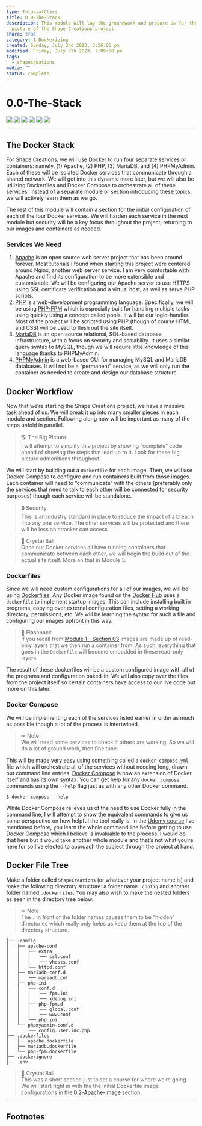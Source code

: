 ```yaml
---  
type: TutorialClass  
title: 0.0-The-Stack  
description: This module will lay the groundwork and prepare us for the big  
  picture of the Shape Creations project.  
share: true  
category: 1-Dockerizing  
created: Sunday, July 2nd 2023, 3:56:06 pm  
modified: Friday, July 7th 2023, 7:05:58 pm  
tags:  
  - shapecreations  
media: ""  
status: complete  
---  
```

  
  
# 0.0-The-Stack  
  
![](https://img.shields.io/badge/-Apache-D22128?logo=apache&logoColor=white&style=plastic) ![](https://img.shields.io/badge/-Docker-2496ED?logo=docker&logoColor=white&style=plastic) ![](https://img.shields.io/badge/-JavaScript-F7DF1E?logo=javascript&logoColor=white&style=plastic) ![](https://img.shields.io/badge/-MariaDB-003545?logo=mariadb&logoColor=white&style=plastic) ![](https://img.shields.io/badge/-PHP-777BB4?logo=php&logoColor=white&style=plastic) ![](https://img.shields.io/badge/-PHPMyAdmin-6C78AF?logo=phpmyadmin&logoColor=white&style=plastic)  
  
---  
  
## The Docker Stack  
  
For Shape Creations, we will use Docker to run four separate services or containers: namely, (1) Apache, (2) PHP, (3) MariaDB, and (4) PHPMyAdmin. Each of these will be isolated Docker services that communicate through a shared network. We will get into this dynamic more later, but we will also be utilizing Dockerfiles and Docker Compose to orchestrate all of these services. Instead of a separate module or section introducing these topics, we will actively learn them as we go.  
  
The rest of this module will contain a section for the initial configuration of each of the four Docker services. We will harden each service in the next module but security will be a key focus throughout the project; returning to our images and containers as needed.  
  
### Services We Need  
  
1. [Apache](https://httpd.apache.org/) is an open source web server project that has been around forever. Most tutorials I found when starting this project were centered around Nginx, another web server service. I am very comfortable with Apache and find its configuration to be more extensible and customizable. We will be configuring our Apache server to use HTTPS using SSL certificate verification and a virtual host, as well as serve PHP scripts.  
2. [PHP](https://www.php.net/) is a web-development programming language. Specifically, we will be using [PHP-FPM](https://www.php.net/) which is especially built for handling multiple tasks using quickly using a concept called pools. It will be our logic-handler. Most of the project will be scripted using PHP (though of course HTML and CSS) will be used to flesh out the site itself.  
3. [MariaDB](https://mariadb.com/) is an open source relational, SQL-based database infrastructure, with a focus on security and scalability. It uses a similar query syntax to MySQL, though we will require little knowledge of this language thanks to PHPMyAdmin.  
4. [PHPMyAdmin](https://www.phpmyadmin.net/) is a web-based GUI for managing MySQL and MariaDB databases. It will not be a “permanent” service, as we will only run the container as needed to create and design our database structure.  
  
## Docker Workflow  
  
Now that we’re starting the Shape Creations project, we have a massive task ahead of us. We will break it up into many smaller pieces in each module and section. Following along now will be important as many of the steps unfold in parallel.  
  
> 🌎 The Big Picture    
> I will attempt to simplify this project by showing “complete” code ahead of showing the steps that lead up to it. Look for these big picture admonitions throughout.  
  
We will start by building out a `Dockerfile` for each image. Then, we will use Docker Compose to configure and run containers built from those images. Each container will need to “communicate” with the others (preferably only the services that need to talk to each other will be connected for security purposes) though each service will be standalone.  
  
> 🔒 Security    
>This is an industry standard in place to reduce the impact of a breach into any one service. The other services will be protected and there will be less an attacker can access.  
  
> 🔮 Crystal Ball    
> Once our Docker services all have running containers that communicate between each other, we will begin the build out of the actual site itself. More on that in Module 3.  
  
### Dockerfiles  
  
Since we will need custom configurations for all of our images, we will be using [Dockerfiles](https://docs.docker.com/engine/reference/builder/#:~:text=Docker%20can%20build%20images%20automatically,can%20use%20in%20a%20Dockerfile%20.). Any Docker image found on the [Docker Hub](https://hub.docker.com/) uses a `dockerfile` to implement startup images. This can include installing built in programs, copying over external configuration files, setting a working directory, permissions, etc. We will be learning the syntax for such a file and configuring our images upfront in this way.  
  
> 🔦 Flashback    
> If you recall from [Module 1 - Section 03](../0-Getting-Started/0.3-Docker-Primer.md#learning-the-lingo) images are made up of read-only layers that we then run a container from. As such, everything that goes in the `Dockerfile` will become embedded in these read-only layers.  
  
The result of these dockerfiles will be a custom configured image with all of the programs and configuration baked-in. We will also copy over the files from the project itself so certain containers have access to our live code but more on this later.  
  
### Docker Compose  
  
We will be implementing each of the services listed earlier in order as much as possible though a lot of the process is intertwined.  
  
> ✏ Note    
> We will need some services to check if others are working. So we will do a lot of ground work, then fine tune.  
  
This will be made very easy using something called a `docker-compose.yml` file which will orchestrate all of the services without needing long, drawn out command line entries. [Docker Compose](https://docs.docker.com/compose/) is now an extension of Docker itself and has its own syntax. You can get help for any `docker compose` commands using the `--help` flag just as with any other Docker command.  
  
```shell  
$ docker compose --help  
```  
  
While Docker Compose relieves us of the need to use Docker fully in the command line, I will attempt to show the equivalent commands to give us some perspective on how helpful the tool really is. In the [Udemy course](https://www.udemy.com/share/103Ia0/) I’ve mentioned before, you learn the whole command line before getting to use Docker Compose which I believe is invaluable to the process. I would do that here but it would take another whole module and that’s not what you’re here for so I’ve elected to approach the subject through the project at hand.    
  
## Docker File Tree  
  
Make a folder called `ShapeCreations` (or whatever your project name is) and make the following directory structure: a folder name `.config` and another folder named `.dockerfiles`. You may also wish to make the nested folders as seen in the directory tree below.  
  
> ✏ Note    
> The `.` in front of the folder names causes them to be “hidden” directories which really only helps us keep them at the top of the directory structure.  
  
```shell  
├── .config  
│   ├── apache-conf  
│   │   ├── extra  
│   │   │   ├── ssl.conf  
│   │   │   └── vhosts.conf  
│   │   └── httpd.conf  
│   ├── mariadb-conf.d  
│   │   └── mariadb.cnf  
│   ├── php-ini  
│   │   ├── conf.d  
│   │   │   ├── fpm.ini  
│   │   │   └── xdebug.ini  
│   │   ├── php-fpm.d  
│   │   │   ├── global.conf  
│   │   │   └── www.conf  
│   │   └── php.ini  
│   └── phpmyadmin-conf.d  
│       └── config.user.inc.php  
├── .dockerfiles  
│   ├── apache.dockerfile  
│   ├── mariadb.dockerfile  
│   └── php-fpm.dockerfile  
├── .dockerignore  
├── .env  
```  
  
> 🔮 Crystal Ball    
> This was a short section just to set a course for where we’re going. We will start right in with the the initial Dockerfile image configurations in the [0.2-Apache-Image](./0.2-Apache-Image.md#) section.  
  
---  
  
## Footnotes  
